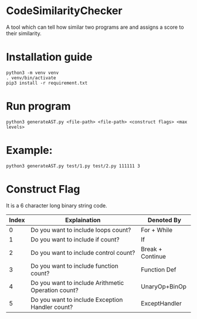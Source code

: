# CodeSimilarityChecker
A tool which can tell how similar two programs are and assigns a score to their similarity.

# Installation guide
    python3 -m venv venv
    . venv/bin/activate
    pip3 install -r requirement.txt

# Run program
    python3 generateAST.py <file-path> <file-path> <construct flags> <max levels>

# Example:
    python3 generateAST.py test/1.py test/2.py 111111 3

# Construct Flag

It is a 6 character long binary string code.

Index | Explaination                                         | Denoted By
---   | ---                                                  | --- 
0     |   Do you want to include loops count?                | For + While
1     |   Do you want to include if count?                   | If
2     |   Do you want to include control count?              | Break + Continue
3     |   Do you want to include function count?             | Function Def
4     |   Do you want to include Arithmetic Operation count? | UnaryOp+BinOp
5     |   Do you want to include Exception Handler count?    | ExceptHandler
